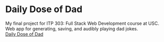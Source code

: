# Daily Dose of Dad

My final project for ITP 303: Full Stack Web Development course at USC.  
Web app for generating, saving, and audibly playing dad jokes.  
[Daily Dose of Dad](http://303.itpwebdev.com/~mopara/final_project/)
